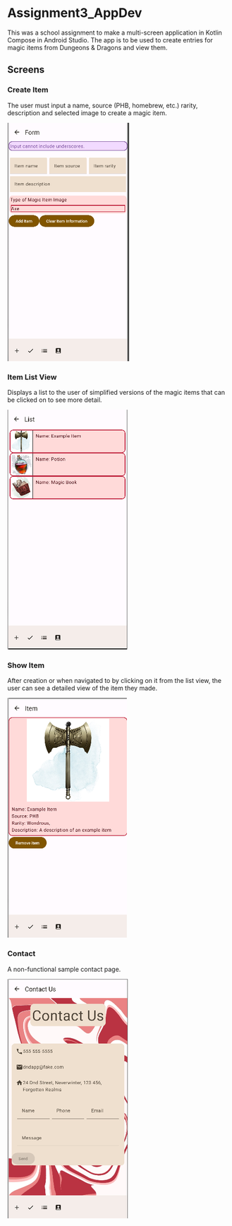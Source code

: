 # Assignment3_AppDev

This was a school assignment to make a multi-screen application in Kotlin Compose in Android Studio.
The app is to be used to create entries for magic items from Dungeons & Dragons and view them. 

## Screens
### Create Item
The user must input a name, source (PHB, homebrew, etc.) rarity, description and selected image to create a magic item.

![An image showing the item creation screen](Assignment3/assets/miform.png)

### Item List View
Displays a list to the user of simplified versions of the magic items that can be clicked on to see more detail.

![An image showing a list of created magic items with sample data](Assignment3/assets/milist.png)

### Show Item
After creation or when navigated to by clicking on it from the list view, the user can see a detailed view of the item they made.

![An image showing information about a magic item](Assignment3/assets/miitem.png)

### Contact
A non-functional sample contact page.

![An image showing a contact page with a disabled submit button](Assignment3/assets/micontact.png)
